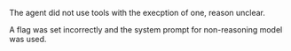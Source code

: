 The agent did not use tools with the execption of one, reason unclear. 

A flag was set incorrectly and the system prompt for non-reasoning model was used. 